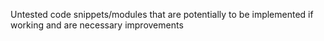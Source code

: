 Untested code snippets/modules that are potentially to be implemented if working and are necessary improvements
